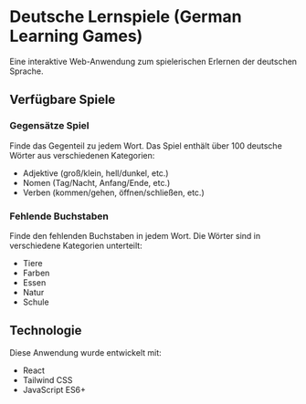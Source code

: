 # Deutsche Lernspiele (German Learning Games)

Eine interaktive Web-Anwendung zum spielerischen Erlernen der deutschen Sprache.

## Verfügbare Spiele

### Gegensätze Spiel
Finde das Gegenteil zu jedem Wort. Das Spiel enthält über 100 deutsche Wörter aus verschiedenen Kategorien:
- Adjektive (groß/klein, hell/dunkel, etc.)
- Nomen (Tag/Nacht, Anfang/Ende, etc.)
- Verben (kommen/gehen, öffnen/schließen, etc.)

### Fehlende Buchstaben
Finde den fehlenden Buchstaben in jedem Wort. Die Wörter sind in verschiedene Kategorien unterteilt:
- Tiere
- Farben
- Essen
- Natur
- Schule

## Technologie

Diese Anwendung wurde entwickelt mit:
- React
- Tailwind CSS
- JavaScript ES6+
